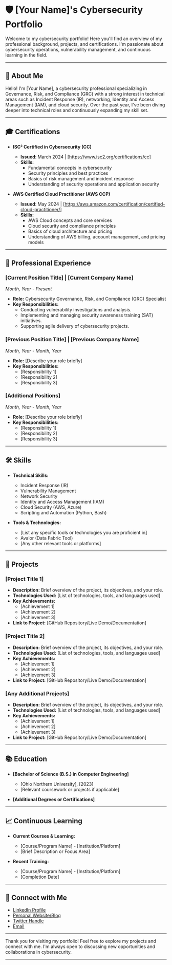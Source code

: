 # 🛡️ [Your Name]'s Cybersecurity Portfolio

Welcome to my cybersecurity portfolio! Here you'll find an overview of my professional background, projects, and certifications. I'm passionate about cybersecurity operations, vulnerability management, and continuous learning in the field.

---

## 📖 About Me

Hello! I'm [Your Name], a cybersecurity professional specializing in Governance, Risk, and Compliance (GRC) with a strong interest in technical areas such as Incident Response (IR), networking, Identity and Access Management (IAM), and cloud security. Over the past year, I've been diving deeper into technical roles and continuously expanding my skill set.

---

## 🎓 Certifications

- **ISC² Certified in Cybersecurity (CC)**
  - **Issued**: March 2024 | [https://www.isc2.org/certifications/cc]
  - **Skills:** 
    - Fundamental concepts in cybersecurity
    - Security principles and best practices
    - Basics of risk management and incident response
    - Understanding of security operations and application security

- **AWS Certified Cloud Practitioner (AWS CCP)**
  - **Issued**: May 2024 | [https://aws.amazon.com/certification/certified-cloud-practitioner/]
  - **Skills:**
    - AWS Cloud concepts and core services
    - Cloud security and compliance principles
    - Basics of cloud architecture and pricing
    - Understanding of AWS billing, account management, and pricing models

---

## 💼 Professional Experience

### [Current Position Title] | [Current Company Name]
*Month, Year - Present*

- **Role:** Cybersecurity Governance, Risk, and Compliance (GRC) Specialist
- **Key Responsibilities:**
  - Conducting vulnerability investigations and analysis.
  - Implementing and managing security awareness training (SAT) initiatives.
  - Supporting agile delivery of cybersecurity projects.

### [Previous Position Title] | [Previous Company Name]
*Month, Year - Month, Year*

- **Role:** [Describe your role briefly]
- **Key Responsibilities:**
  - [Responsibility 1]
  - [Responsibility 2]
  - [Responsibility 3]

### [Additional Positions]
*Month, Year - Month, Year*

- **Role:** [Describe your role briefly]
- **Key Responsibilities:**
  - [Responsibility 1]
  - [Responsibility 2]
  - [Responsibility 3]

---

## 🛠️ Skills

- **Technical Skills:**
  - Incident Response (IR)
  - Vulnerability Management
  - Network Security
  - Identity and Access Management (IAM)
  - Cloud Security (AWS, Azure)
  - Scripting and Automation (Python, Bash)
  
- **Tools & Technologies:**
  - [List any specific tools or technologies you are proficient in]
  - Avalor (Data Fabric Tool)
  - [Any other relevant tools or platforms]

---

## 📂 Projects

### [Project Title 1]
- **Description:** Brief overview of the project, its objectives, and your role.
- **Technologies Used:** [List of technologies, tools, and languages used]
- **Key Achievements:**
  - [Achievement 1]
  - [Achievement 2]
  - [Achievement 3]
- **Link to Project:** [GitHub Repository/Live Demo/Documentation]

### [Project Title 2]
- **Description:** Brief overview of the project, its objectives, and your role.
- **Technologies Used:** [List of technologies, tools, and languages used]
- **Key Achievements:**
  - [Achievement 1]
  - [Achievement 2]
  - [Achievement 3]
- **Link to Project:** [GitHub Repository/Live Demo/Documentation]

### [Any Additional Projects]
- **Description:** Brief overview of the project, its objectives, and your role.
- **Technologies Used:** [List of technologies, tools, and languages used]
- **Key Achievements:**
  - [Achievement 1]
  - [Achievement 2]
  - [Achievement 3]
- **Link to Project:** [GitHub Repository/Live Demo/Documentation]

---

## 📚 Education

- **[Bachelor of Science (B.S.) in Computer Engineering]**
  - [Ohio Northern University], [2023]
  - [Relevant coursework or projects if applicable]

- **[Additional Degrees or Certifications]**

---

## 📈 Continuous Learning

- **Current Courses & Learning:**
  - [Course/Program Name] - [Institution/Platform]
  - [Brief Description or Focus Area]

- **Recent Training:**
  - [Course/Program Name] - [Institution/Platform]
  - [Completion Date]

---

## 🔗 Connect with Me

- [LinkedIn Profile](https://www.linkedin.com/in/yourprofile)
- [Personal Website/Blog](http://yourwebsite.com)
- [Twitter Handle](https://twitter.com/yourhandle)
- [Email](mailto:youremail@example.com)

---

Thank you for visiting my portfolio! Feel free to explore my projects and connect with me. I'm always open to discussing new opportunities and collaborations in cybersecurity.

---
